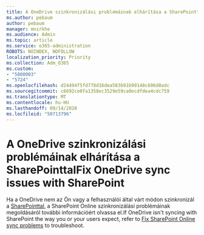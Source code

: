 ```yaml
---
title: A OneDrive szinkronizálási problémáinak elhárítása a SharePointtal
ms.author: pebaum
author: pebaum
manager: mnirkhe
ms.audience: Admin
ms.topic: article
ms.service: o365-administration
ROBOTS: NOINDEX, NOFOLLOW
localization_priority: Priority
ms.collection: Adm_O365
ms.custom:
- "5800003"
- "5724"
ms.openlocfilehash: d24494f5fd778d16dea583b91b99148c606d8adc
ms.sourcegitcommit: c6692ce0fa1358ec3529e59ca0ecdfdea4cdc759
ms.translationtype: MT
ms.contentlocale: hu-HU
ms.lasthandoff: 09/14/2020
ms.locfileid: "50713796"
---
```

# <a name="fix-onedrive-sync-issues-with-sharepoint"></a><span data-ttu-id="7a340-102">A OneDrive szinkronizálási problémáinak elhárítása a SharePointtal</span><span class="sxs-lookup"><span data-stu-id="7a340-102">Fix OneDrive sync issues with SharePoint</span></span>

<span data-ttu-id="7a340-103">Ha a OneDrive nem az Ön vagy a felhasználói által várt módon szinkronizál a [SharePointtal,](https://support.office.com/article/fix-sharepoint-online-sync-problems-aaa2d172-8d45-4e94-9c04-5364d04ca2f4?ui=en-US&rs=en-US&ad=US) a SharePoint Online szinkronizálási problémáinak megoldásáról további információért olvassa el.</span><span class="sxs-lookup"><span data-stu-id="7a340-103">If OneDrive isn't syncing with SharePoint the way you or your users expect, refer to [Fix SharePoint Online sync problems](https://support.office.com/article/fix-sharepoint-online-sync-problems-aaa2d172-8d45-4e94-9c04-5364d04ca2f4?ui=en-US&rs=en-US&ad=US) to troubleshoot.</span></span>
